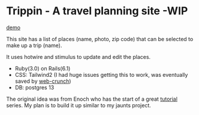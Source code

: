 # Trippin - A travel planning site -WIP
[demo]()

This site has a list of places (name, photo, zip code) that can be selected to make up a trip (name).

It uses hotwire and stimulus to update and edit the places. 

- Ruby(3.0) on Rails(6.1)
- CSS: Tailwind2	(I had huge issues getting this to work, was eventually saved by [web-crunch](https://www.youtube.com/watch?v=Q1aTo2I6Dxc))
- DB: postgres 13

The original idea was from Enoch who has the start of a great [tutorial](https://www.youtube.com/watch?v=Y0dyLQkMtm4&t=3328s&ab_channel=Enoch) series. My plan is to build it up similar to my jaunts project.